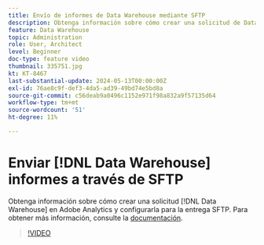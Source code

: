 ```yaml
---
title: Envío de informes de Data Warehouse mediante SFTP
description: Obtenga información sobre cómo crear una solicitud de Data Warehouse en Adobe Analytics y configurarla para la entrega SFTP.
feature: Data Warehouse
topic: Administration
role: User, Architect
level: Beginner
doc-type: feature video
thumbnail: 335751.jpg
kt: KT-8467
last-substantial-update: 2024-05-13T00:00:00Z
exl-id: 76ae8c9f-def3-4da5-ad39-49bd74e5bd8a
source-git-commit: c56deab9a0496c1152e971f98a832a9f57135d64
workflow-type: tm+mt
source-wordcount: '51'
ht-degree: 11%

---
```


# Enviar [!DNL Data Warehouse] informes a través de SFTP

Obtenga información sobre cómo crear una solicitud [!DNL Data Warehouse] en Adobe Analytics y configurarla para la entrega SFTP. Para obtener más información, consulte la [documentación](https://experienceleague.adobe.com/es/docs/analytics/export/ftp-and-sftp/secure-file-transfer-protocol/ftp-sftp-dw).

>[!VIDEO](https://video.tv.adobe.com/v/335751/?quality=12&learn=on)
